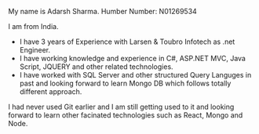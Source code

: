 My name is Adarsh Sharma.
Humber Number: N01269534

I am from India.

* I have 3 years of Experience with Larsen & Toubro Infotech as .net Engineer.
* I have working knowledge and experience in C#, ASP.NET MVC, Java Script, JQUERY and other related technologies.
* I have worked with SQL Server and other structured Query Languges in past and looking forward to learn Mongo DB which follows totally different approach.

I had never used Git earlier and I am still getting used to it and looking forward to learn other facinated technologies such as React, Mongo and Node.